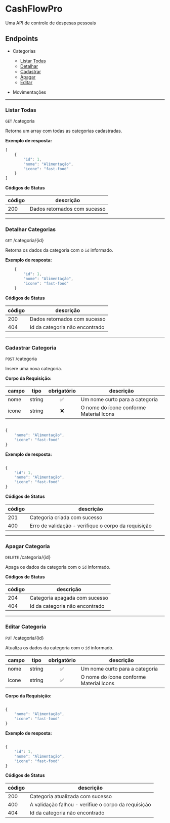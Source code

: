 # CashFlowPro
Uma API de controle de despesas pessoais 


## Endpoints

- Categorias
    - [Listar Todas](#listar-todas)
    - [Detalhar](#detalhar-categorias)
    - [Cadastrar](#cadastrar-categoria)
    - [Apagar](#apagar-categoria)
    - [Editar](#editar-categoria)

- Movimentações

---

### Listar Todas
`GET` /categoria

Retorna um array com todas as categorias cadastradas.

**Exemplo de resposta:**

```js
[
    {
        "id": 1,
        "nome": "Alimentação",
        "icone": "fast-food"
    }
]
```

**Códigos de Status**

| código | descrição | 
|--------|-----------|
|200|Dados retornados com sucesso

---

### Detalhar Categorias

`GET` /categoria/{id}

Retorna os dados da categoria com o `id` informado.

**Exemplo de resposta:**

```js
    {
        "id": 1,
        "nome": "Alimentação",
        "icone": "fast-food"
    }
```
**Códigos de Status**

| código | descrição | 
|--------|-----------|
|200|Dados retornados com sucesso
|404| Id da categoria não encontrado

---

### Cadastrar Categoria
`POST` /categoria

Insere uma nova categoria.

**Corpo da Requisição:**

|campo|tipo|obrigatório|descrição 
|-----|----|:-----------:|-----------|
|nome|string| ✅ |Um nome curto para a categoria
|icone|string|❌|O nome do ícone conforme Material Icons

```js

{
    "nome": "Alimentação",
    "icone": "fast-food"
}

```

**Exemplo de resposta:**

```js

{
    "id": 1,
    "nome": "Alimentação",
    "icone": "fast-food"
}

```

**Códigos de Status**

| código | descrição | 
|--------|-----------|
|201|Categoria criada com sucesso
|400|Erro de validação - verifique o corpo da requisição

---

### Apagar Categoria

`DELETE` /categoria/{id}

Apaga os dados da categoria com o `id` informado.



**Códigos de Status**

| código | descrição | 
|--------|-----------|
|204|Categoria apagada com sucesso
|404| Id da categoria não encontrado

---
### Editar Categoria

`PUT` /categoria/{id}

Atualiza os dados da categoria com o `id` informado.

|campo|tipo|obrigatório|descrição 
|-----|----|:-----------:|-----------|
|nome|string| ✅ |Um nome curto para a categoria
|icone|string|✅|O nome do ícone conforme Material Icons

**Corpo da Requisição:**
```js

{
    "nome": "Alimentação",
    "icone": "fast-food"
}

```

**Exemplo de resposta:**

```js

{
    "id": 1,
    "nome": "Alimentação",
    "icone": "fast-food"
}

```

**Códigos de Status**

| código | descrição | 
|--------|-----------|
|200|Categoria atualizada com sucesso
|400| A validação falhou - verifiue o corpo da requisição
|404| Id da categoria não encontrado